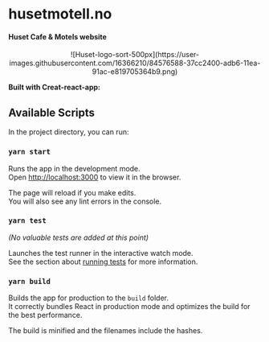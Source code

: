 # husetmotell.no

#### Huset Cafe & Motels website

<p align="center">
![Huset-logo-sort-500px](https://user-images.githubusercontent.com/16366210/84576588-37cc2400-adb6-11ea-91ac-e819705364b9.png)
</p>

**Built with Creat-react-app:**

## Available Scripts

In the project directory, you can run:

### `yarn start`

Runs the app in the development mode.<br />
Open [http://localhost:3000](http://localhost:3000) to view it in the browser.

The page will reload if you make edits.<br />
You will also see any lint errors in the console.

### `yarn test`

_(No valuable tests are added at this point)_

Launches the test runner in the interactive watch mode.<br />
See the section about [running tests](https://facebook.github.io/create-react-app/docs/running-tests) for more information.

### `yarn build`

Builds the app for production to the `build` folder.<br />
It correctly bundles React in production mode and optimizes the build for the best performance.

The build is minified and the filenames include the hashes.<br />
